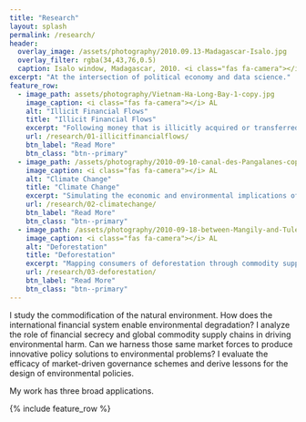 ```yaml
---
title: "Research"
layout: splash
permalink: /research/
header:
  overlay_image: /assets/photography/2010.09.13-Madagascar-Isalo.jpg
  overlay_filter: rgba(34,43,76,0.5)
  caption: Isalo window, Madagascar, 2010. <i class="fas fa-camera"></i> A. Lépissier
excerpt: "At the intersection of political economy and data science."
feature_row:
  - image_path: assets/photography/Vietnam-Ha-Long-Bay-1-copy.jpg
    image_caption: <i class="fas fa-camera"></i> AL
    alt: "Illicit Financial Flows"
    title: "Illicit Financial Flows"
    excerpt: "Following money that is illicitly acquired or transferred across borders."
    url: /research/01-illicitfinancialflows/
    btn_label: "Read More"
    btn_class: "btn--primary"
  - image_path: /assets/photography/2010-09-10-canal-des-Pangalanes-copy.jpg
    image_caption: <i class="fas fa-camera"></i> AL
    alt: "Climate Change"
    title: "Climate Change"
    excerpt: "Simulating the economic and environmental implications of a global climate deal."
    url: /research/02-climatechange/
    btn_label: "Read More"
    btn_class: "btn--primary"
  - image_path: /assets/photography/2010-09-18-between-Mangily-and-Tulear.jpg
    image_caption: <i class="fas fa-camera"></i> AL
    alt: "Deforestation"
    title: "Deforestation"
    excerpt: "Mapping consumers of deforestation through commodity supply chains and remote sensing."
    url: /research/03-deforestation/
    btn_label: "Read More"
    btn_class: "btn--primary"
---
```


I study the commodification of the natural environment. How does the international financial system enable environmental degradation? I analyze the role of financial secrecy and global commodity supply chains in driving environmental harm. Can we harness those same market forces to produce innovative policy solutions to environmental problems? I evaluate the efficacy of market-driven governance schemes and derive lessons for the design of environmental policies.

My work has three broad applications.

{% include feature_row %}
